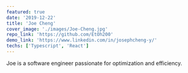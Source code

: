 ```yaml
---
featured: true
date: '2019-12-22'
title: 'Joe Cheng'
cover_image: './images/Joe-Cheng.jpg'
repo_link: 'https://github.com/EtOh200'
demo_link: 'https://www.linkedin.com/in/josephcheng-y/'
techs: ['Typescript', 'React']
---
```


Joe is a software engineer passionate for optimization and efficiency.

